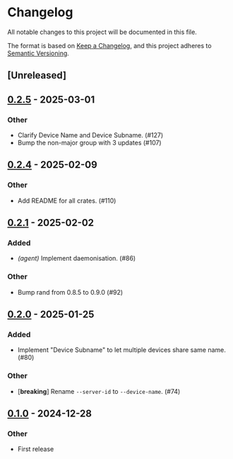 # Changelog

All notable changes to this project will be documented in this file.

The format is based on [Keep a Changelog](https://keepachangelog.com/en/1.0.0/),
and this project adheres to [Semantic Versioning](https://semver.org/spec/v2.0.0.html).

## [Unreleased]

## [0.2.5](https://github.com/nasa42/webterm/compare/webterm-core-v0.2.4...webterm-core-v0.2.5) - 2025-03-01

### Other

- Clarify Device Name and Device Subname. (#127)
- Bump the non-major group with 3 updates (#107)

## [0.2.4](https://github.com/nasa42/webterm/compare/webterm-core-v0.2.3...webterm-core-v0.2.4) - 2025-02-09

### Other

- Add README for all crates. (#110)

## [0.2.1](https://github.com/nasa42/webterm/compare/webterm-core-v0.2.0...webterm-core-v0.2.1) - 2025-02-02

### Added

- *(agent)* Implement daemonisation. (#86)

### Other

- Bump rand from 0.8.5 to 0.9.0 (#92)

## [0.2.0](https://github.com/nasa42/webterm/compare/webterm-core-v0.1.0...webterm-core-v0.2.0) - 2025-01-25

### Added

- Implement "Device Subname" to let multiple devices share same name. (#80)

### Other

- [**breaking**] Rename `--server-id` to `--device-name`. (#74)

## [0.1.0](https://github.com/nasa42/webterm/releases/tag/webterm-core-v0.1.0) - 2024-12-28

### Other

- First release
